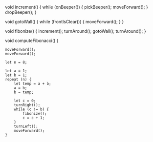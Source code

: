 
void increment() {
    while (onBeeper()) {
        pickBeeper();
        moveForward();
    }
    dropBeeper();
}

void gotoWall() {
    while (frontIsClear()) {
        moveForward();
    }
}

void fibonize() {
    increment();
    turnAround();
    gotoWall();
    turnAround();
}

void computeFibonacci() 
{
   
    moveForward();
    moveForward();
    
    let n = 8;
    
    let a = 1;
    let b = 1;
    repeat (n) {
        let temp = a + b;
        a = b;
        b = temp;
        
        let c = 0;
        turnRight();
        while (c != b) {
            fibonize();
            c = c + 1;
        }
        turnLeft();
        moveForward();
    }
    
   

